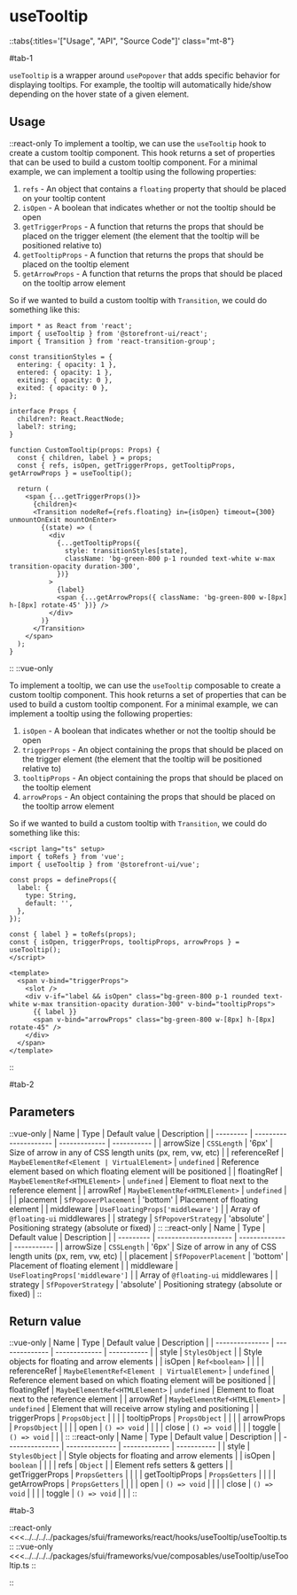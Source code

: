 # useTooltip

::tabs{:titles='["Usage", "API", "Source Code"]' class="mt-8"}

#tab-1

`useTooltip` is a wrapper around `usePopover` that adds specific behavior for displaying tooltips. For example, the tooltip will automatically hide/show depending on the hover state of a given element.

## Usage

::react-only
To implement a tooltip, we can use the `useTooltip` hook to create a custom tooltip component. This hook returns a set of properties that can be used to build a custom tooltip component. For a minimal example, we can implement a tooltip using the following properties:

1. `refs` - An object that contains a `floating` property that should be placed on your tooltip content
2. `isOpen` - A boolean that indicates whether or not the tooltip should be open
3. `getTriggerProps` - A function that returns the props that should be placed on the trigger element (the element that the tooltip will be positioned relative to)
4. `getTooltipProps` - A function that returns the props that should be placed on the tooltip element
5. `getArrowProps` - A function that returns the props that should be placed on the tooltip arrow element

So if we wanted to build a custom tooltip with `Transition`, we could do something like this:

```tsx
import * as React from 'react';
import { useTooltip } from '@storefront-ui/react';
import { Transition } from 'react-transition-group';

const transitionStyles = {
  entering: { opacity: 1 },
  entered: { opacity: 1 },
  exiting: { opacity: 0 },
  exited: { opacity: 0 },
};

interface Props {
  children?: React.ReactNode;
  label?: string;
}

function CustomTooltip(props: Props) {
  const { children, label } = props;
  const { refs, isOpen, getTriggerProps, getTooltipProps, getArrowProps } = useTooltip();

  return (
    <span {...getTriggerProps()}>
      {children}<
      <Transition nodeRef={refs.floating} in={isOpen} timeout={300} unmountOnExit mountOnEnter>
        {(state) => (
          <div
            {...getTooltipProps({
              style: transitionStyles[state],
              className: 'bg-green-800 p-1 rounded text-white w-max transition-opacity duration-300',
            })}
          >
            {label}
            <span {...getArrowProps({ className: 'bg-green-800 w-[8px] h-[8px] rotate-45' })} />
          </div>
        )}
      </Transition>
    </span>
  );
}
```

::
::vue-only

To implement a tooltip, we can use the `useTooltip` composable to create a custom tooltip component. This hook returns a set of properties that can be used to build a custom tooltip component. For a minimal example, we can implement a tooltip using the following properties:

1. `isOpen` - A boolean that indicates whether or not the tooltip should be open
2. `triggerProps` - An object containing the props that should be placed on the trigger element (the element that the tooltip will be positioned relative to)
3. `tooltipProps` - An object containing the props that should be placed on the tooltip element
4. `arrowProps` - An object containing the props that should be placed on the tooltip arrow element

So if we wanted to build a custom tooltip with `Transition`, we could do something like this:

```vue
<script lang="ts" setup>
import { toRefs } from 'vue';
import { useTooltip } from '@storefront-ui/vue';

const props = defineProps({
  label: {
    type: String,
    default: '',
  },
});

const { label } = toRefs(props);
const { isOpen, triggerProps, tooltipProps, arrowProps } = useTooltip();
</script>

<template>
  <span v-bind="triggerProps">
    <slot />
    <div v-if="label && isOpen" class="bg-green-800 p-1 rounded text-white w-max transition-opacity duration-300" v-bind="tooltipProps">
      {{ label }}
      <span v-bind="arrowProps" class="bg-green-800 w-[8px] h-[8px] rotate-45" />
    </div>
  </span>
</template>
```

::

#tab-2

## Parameters

::vue-only
| Name | Type | Default value | Description |
| --------- | --------------------- | ------------- | ----------- |
| arrowSize | `CSSLength` | '6px' | Size of arrow in any of CSS length units (px, rem, vw, etc) |
| referenceRef | `MaybeElementRef<Element | VirtualElement>` | `undefined` | Reference element based on which floating element will be positioned |
| floatingRef | `MaybeElementRef<HTMLElement>` | `undefined` | Element to float next to the reference element |
| arrowRef | `MaybeElementRef<HTMLElement>` | `undefined` | |
| placement | `SfPopoverPlacement` | 'bottom' | Placement of floating element |
| middleware | `UseFloatingProps['middleware']` | | Array of `@floating-ui` middlewares |
| strategy | `SfPopoverStrategy` | 'absolute' | Positioning strategy (absolute or fixed) |
::
::react-only
| Name | Type | Default value | Description |
| --------- | --------------------- | ------------- | ----------- |
| arrowSize | `CSSLength` | '6px' | Size of arrow in any of CSS length units (px, rem, vw, etc) |
| placement | `SfPopoverPlacement` | 'bottom' | Placement of floating element |
| middleware | `UseFloatingProps['middleware']` | | Array of `@floating-ui` middlewares |
| strategy | `SfPopoverStrategy` | 'absolute' | Positioning strategy (absolute or fixed) |
::

## Return value

::vue-only
| Name | Type | Default value | Description |
| --------------- | -------------- | ------------- | ----------- |
| style | `StylesObject` | | Style objects for floating and arrow elements |
| isOpen | `Ref<boolean>` | | |
| referenceRef | `MaybeElementRef<Element | VirtualElement>` | `undefined` | Reference element based on which floating element will be positioned |
| floatingRef | `MaybeElementRef<HTMLElement>` | `undefined` | Element to float next to the reference element |
| arrowRef | `MaybeElementRef<HTMLElement>` | `undefined` | Element that will receive arrow styling and positioning |
| triggerProps | `PropsObject` | | |
| tooltipProps | `PropsObject` | | |
| arrowProps | `PropsObject` | | |
| open | `() => void` | | |
| close | `() => void` | | |
| toggle | `() => void` | | |
::
::react-only
| Name | Type | Default value | Description |
| --------------- | -------------- | ------------- | ----------- |
| style | `StylesObject` | | Style objects for floating and arrow elements |
| isOpen | `boolean` | | |
| refs | `Object` | | Element refs setters & getters |
| getTriggerProps | `PropsGetters` | | |
| getTooltipProps | `PropsGetters` | | |
| getArrowProps | `PropsGetters` | | |
| open | `() => void` | | |
| close | `() => void` | | |
| toggle | `() => void` | | |
::

#tab-3

::react-only
<<<../../../../packages/sfui/frameworks/react/hooks/useTooltip/useTooltip.ts
::
::vue-only
<<<../../../../packages/sfui/frameworks/vue/composables/useTooltip/useTooltip.ts
::

::

